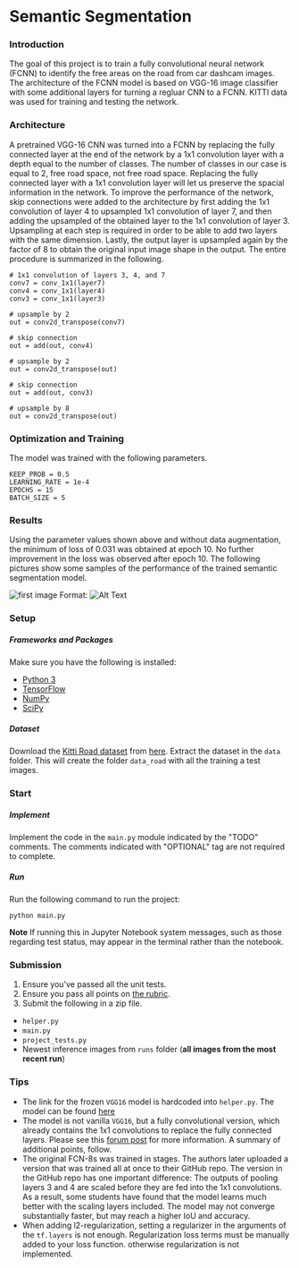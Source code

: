 # Semantic Segmentation
### Introduction
The goal of this project is to train a fully convolutional neural network (FCNN) to identify the free areas on the road from car dashcam images. The architecture of the FCNN model is based on VGG-16 image classifier with some additional layers for turning a regluar CNN to a FCNN. KITTI data was used for training and testing the network.

### Architecture
A pretrained VGG-16 CNN was turned into a FCNN by replacing the fully connected layer at the end of the network by a 1x1 convolution layer with a depth equal to the number of classes. The number of classes in our case is equal to 2, free road space, not free road space. Replacing the fully connected layer with a 1x1 convolution layer will let us preserve the spacial information in the network. To improve the performance of the network, skip connections were added to the architecture by first adding the 1x1 convolution of layer 4 to upsampled 1x1 convolution of layer 7, and then adding the upsampled of the obtained layer to the 1x1 convolution of layer 3. Upsampling at each step is required in order to be able to add two layers with the same dimension. Lastly, the output layer is upsampled again by the factor of 8 to obtain the original input image shape in the output. The entire procedure is summarized in the following.


```
# 1x1 convolution of layers 3, 4, and 7
conv7 = conv_1x1(layer7)
conv4 = conv_1x1(layer4)   
conv3 = conv_1x1(layer3)

# upsample by 2
out = conv2d_transpose(conv7)

# skip connection
out = add(out, conv4)           

# upsample by 2
out = conv2d_transpose(out)

# skip connection
out = add(out, conv3)

# upsample by 8
out = conv2d_transpose(out)
```

### Optimization and Training
The model was trained with the following parameters.

```
KEEP_PROB = 0.5
LEARNING_RATE = 1e-4
EPOCHS = 15
BATCH_SIZE = 5
```

### Results
Using the parameter values shown above and without data augmentation, the minimum of loss of 0.031 was obtained at epoch 10. No further improvement in the loss was observed after epoch 10. The following pictures show some samples of the performance of the trained semantic segmentation model.



![first image](runs/1522832856.8023028/um_000000.png)
Format: ![Alt Text](url)



### Setup
##### Frameworks and Packages
Make sure you have the following is installed:
 - [Python 3](https://www.python.org/)
 - [TensorFlow](https://www.tensorflow.org/)
 - [NumPy](http://www.numpy.org/)
 - [SciPy](https://www.scipy.org/)
##### Dataset
Download the [Kitti Road dataset](http://www.cvlibs.net/datasets/kitti/eval_road.php) from [here](http://www.cvlibs.net/download.php?file=data_road.zip).  Extract the dataset in the `data` folder.  This will create the folder `data_road` with all the training a test images.

### Start
##### Implement
Implement the code in the `main.py` module indicated by the "TODO" comments.
The comments indicated with "OPTIONAL" tag are not required to complete.
##### Run
Run the following command to run the project:
```
python main.py
```
**Note** If running this in Jupyter Notebook system messages, such as those regarding test status, may appear in the terminal rather than the notebook.

### Submission
1. Ensure you've passed all the unit tests.
2. Ensure you pass all points on [the rubric](https://review.udacity.com/#!/rubrics/989/view).
3. Submit the following in a zip file.
 - `helper.py`
 - `main.py`
 - `project_tests.py`
 - Newest inference images from `runs` folder  (**all images from the most recent run**)

 ### Tips
- The link for the frozen `VGG16` model is hardcoded into `helper.py`.  The model can be found [here](https://s3-us-west-1.amazonaws.com/udacity-selfdrivingcar/vgg.zip)
- The model is not vanilla `VGG16`, but a fully convolutional version, which already contains the 1x1 convolutions to replace the fully connected layers. Please see this [forum post](https://discussions.udacity.com/t/here-is-some-advice-and-clarifications-about-the-semantic-segmentation-project/403100/8?u=subodh.malgonde) for more information.  A summary of additional points, follow.
- The original FCN-8s was trained in stages. The authors later uploaded a version that was trained all at once to their GitHub repo.  The version in the GitHub repo has one important difference: The outputs of pooling layers 3 and 4 are scaled before they are fed into the 1x1 convolutions.  As a result, some students have found that the model learns much better with the scaling layers included. The model may not converge substantially faster, but may reach a higher IoU and accuracy.
- When adding l2-regularization, setting a regularizer in the arguments of the `tf.layers` is not enough. Regularization loss terms must be manually added to your loss function. otherwise regularization is not implemented.
